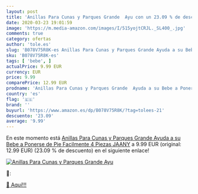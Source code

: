 ```yaml
---
layout: post
title: 'Anillas Para Cunas y Parques Grande  Ayu con un 23.09 % de descuento'
date: 2020-03-23 19:01:59
image: 'https://m.media-amazon.com/images/I/515yojtCRJL._SL400_.jpg'
comments: true
category: ofertas
author: 'tole.es'
slug: 'B078V75R8K-es Anillas Para Cunas y Parques Grande Ayuda a su Bebe a...'
sku: 'B078V75R8K-es'
tags: [ 'bebe', ]
actualPrice: 9.99 EUR
currency: EUR
price: 9.99
comparePrice: 12.99 EUR
prodname: 'Anillas Para Cunas y Parques Grande  Ayuda a su Bebe a Ponerse de Pie Facilmente  4 Piezas  JAANY'
country: 'es'
flag: '🇪🇸'
brand: ''
buyurl: 'https://www.amazon.es/dp/B078V75R8K/?tag=tolees-21'
descuento: '23.09'
average: '9.99'
---
```


En este momento está [Anillas Para Cunas y Parques Grande  Ayuda a su Bebe a Ponerse de Pie Facilmente  4 Piezas  JAANY](https://www.amazon.es/dp/B078V75R8K/?tag=tolees-21) a 9.99 EUR (original: 12.99 EUR) (23.09 %  de descuento) en el siguiente enlace!

[![Anillas Para Cunas y Parques Grande  Ayu](https://m.media-amazon.com/images/I/515yojtCRJL._SL400_.jpg)](https://www.amazon.es/dp/B078V75R8K/?tag=tolees-21)

🔎:


[🛒 Aquí!!!](https://www.amazon.es/dp/B078V75R8K/?tag=tolees-21)
